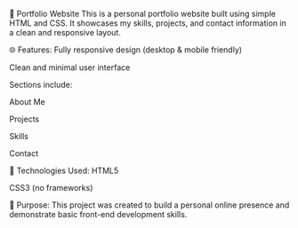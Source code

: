 📁 Portfolio Website
This is a personal portfolio website built using simple HTML and CSS. It showcases my skills, projects, and contact information in a clean and responsive layout.

🌐 Features:
Fully responsive design (desktop & mobile friendly)

Clean and minimal user interface

Sections include:

About Me

Projects

Skills

Contact

🚀 Technologies Used:
HTML5

CSS3 (no frameworks)

📌 Purpose:
This project was created to build a personal online presence and demonstrate basic front-end development skills.

